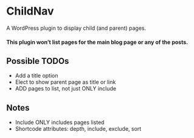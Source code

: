 # ChildNav
A WordPress plugin to display child (and parent) pages.

#### This plugin won’t list pages for the main blog page or any of the posts.

## Possible TODOs
* Add a title option
* Elect to show parent page as title or link
* ADD pages to list, not just ONLY include

## Notes
* Include ONLY includes pages listed
* Shortcode attributes: depth, include, exclude, sort